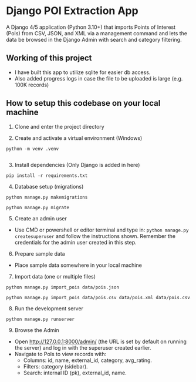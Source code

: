 # Django POI Extraction App

A Django 4/5 application (Python 3.10+) that imports Points of Interest (PoIs) from CSV, JSON, and XML via a management command and lets the data be browsed in the Django Admin with search and category filtering.

## Working of this project

- I have built this app to utilize sqlite for easier db access.
- Also added progress logs in case the file to be uploaded is large (e.g. 100K records)

## How to setup this codebase on your local machine

1. Clone and enter the project directory

2. Create and activate a virtual environment (Windows)

```
python -m venv .venv
```

```.venv\Scripts\activate

```

3. Install dependencies (Only Django is added in here)

```
pip install -r requirements.txt
```

4. Database setup (migrations)

```
python manage.py makemigrations
```

```
python manage.py migrate
```

5. Create an admin user

- Use CMD or powershell or editor terminal and type in:
  `python manage.py createsuperuser`
  and follow the instructions shown. Remember the credentials for the admin user created in this step.

6. Prepare sample data

- Place sample data somewhere in your local machine

7. Import data (one or multiple files)

```
python manage.py import_pois data/pois.json
```

```
python manage.py import_pois data/pois.csv data/pois.xml data/pois.csv
```

8. Run the development server

```
python manage.py runserver
```

9. Browse the Admin

- Open http://127.0.0.1:8000/admin/ (the URL is set by default on running the server) and log in with the superuser created earlier.
- Navigate to PoIs to view records with:
  - Columns: id, name, external_id, category, avg_rating.
  - Filters: category (sidebar).
  - Search: internal ID (pk), external_id, name.
